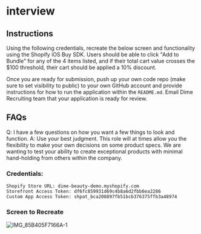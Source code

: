 # interview

## Instructions
Using the following credentials, recreate the below screen and functionality using the Shopify iOS Buy SDK. Users should be able to click "Add to Bundle" for any of the 4 items listed, and if their total cart value crosses the $100 threshold, their cart should be applied a 10% discount.

Once you are ready for submission, push up your own code repo (make sure to set visibility to public) to your own GitHub account and provide instructions for how to run the application within the `README.md`. Email Dime Recruiting team that your application is ready for review.

## FAQs
Q: I have a few questions on how you want a few things to look and function. 
A: Use your best judgment. This role will at times allow you the flexibility to make your own decisions on some product specs. We are wanting to test your ability to create exceptional products with minimal hand-holding from others within the company.

### Credentials:
```
Shopify Store URL: dime-beauty-demo.myshopify.com
Storefront Access Token: df6fc859931d69c4b8a6d2fbb6ea2286
Custom App Access Token: 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
```

### Screen to Recreate
![IMG_85B405F7166A-1](https://user-images.githubusercontent.com/86862714/193325248-bd7672dc-2c71-4aad-8c61-80531787b38e.jpeg)
